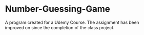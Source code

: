 # Number-Guessing-Game

A program created for a Udemy Course. The assignment has been improved on since the completion of the class project. 
